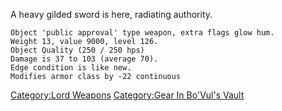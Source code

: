 A heavy gilded sword is here, radiating authority.

`Object 'public approval' type weapon, extra flags glow hum.`  
`Weight 13, value 9000, level 126.`  
`Object Quality (250 / 250 hps)`  
`Damage is 37 to 103 (average 70).`  
`Edge condition is like new.`  
`Modifies armor class by -22 continuous`

[Category:Lord Weapons](Category:Lord_Weapons "wikilink") [Category:Gear
In Bo'Vul's Vault](Category:Gear_In_Bo'Vul's_Vault "wikilink")
